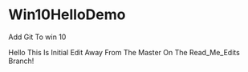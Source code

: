 # Win10HelloDemo
Add Git To win 10

Hello This Is Initial Edit Away From The Master On The Read_Me_Edits Branch!
